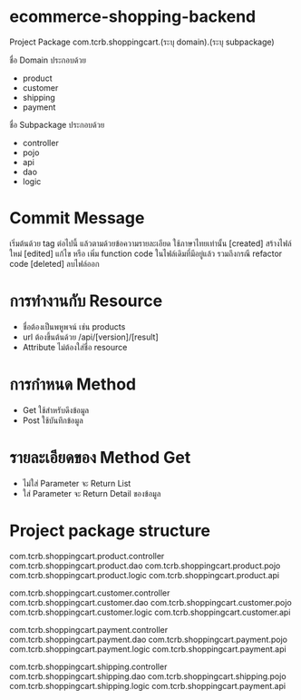 # ecommerce-shopping-backend

Project Package
com.tcrb.shoppingcart.(ระบุ domain).(ระบุ subpackage)

ชื่อ Domain ประกอบด้วย
  - product
  - customer
  - shipping
  - payment
  
 ชื่อ Subpackage ประกอบด้วย
  - controller
  - pojo
  - api
  - dao
  - logic
    
  
  # Commit Message
  เริ่มต้นด้วย tag ต่อไปนี้ แล้วตามด้วยข้อความรายละเอียด ใช้ภาษาไทยเท่านั้น
  [created] สร้างไฟล์ใหม่
  [edited] แก้ไข หรือ เพิ่ม function code ในไฟล์เดิมที่มีอยู่แล้ว รวมถึงกรณี refactor code
  [deleted] ลบไฟล์ออก
  
  
  # การทำงานกับ Resource
  - ชื่อต้องเป็นพหูพจน์ เช่น products
  - url ต้องขึ้นต้นด้วย /api/[version]/[result]
  - Attribute ไม่ต้องใส่ชื่อ resource
  
  # การกำหนด Method 
  - Get ใช้สำหรับดึงข้อมูล
  - Post ใช้บันทึกข้อมูล
  
  # รายละเอียดของ Method Get
  - ไม่ใส่ Parameter จะ Return List
  - ใส่ Parameter จะ Return Detail ของข้อมูล
  
  # Project package structure
  com.tcrb.shoppingcart.product.controller
  com.tcrb.shoppingcart.product.dao
  com.tcrb.shoppingcart.product.pojo
  com.tcrb.shoppingcart.product.logic
  com.tcrb.shoppingcart.product.api
  
  com.tcrb.shoppingcart.customer.controller
  com.tcrb.shoppingcart.customer.dao
  com.tcrb.shoppingcart.customer.pojo
  com.tcrb.shoppingcart.customer.logic
  com.tcrb.shoppingcart.customer.api
  
  com.tcrb.shoppingcart.payment.controller
  com.tcrb.shoppingcart.payment.dao
  com.tcrb.shoppingcart.payment.pojo
  com.tcrb.shoppingcart.payment.logic
  com.tcrb.shoppingcart.payment.api
  
  com.tcrb.shoppingcart.shipping.controller
  com.tcrb.shoppingcart.shipping.dao
  com.tcrb.shoppingcart.shipping.pojo
  com.tcrb.shoppingcart.shipping.logic
  com.tcrb.shoppingcart.payment.api
  
 
